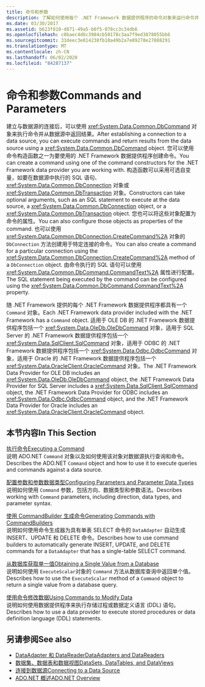 ```yaml
---
title: 命令和参数
description: 了解如何使用每个 .NET Framework 数据提供程序的命令对象来运行命令并从数据源返回结果。
ms.date: 03/30/2017
ms.assetid: b623f810-d871-49a5-b0f5-078cc3c34db6
ms.openlocfilehash: c0baec4d6c3984cb50178c3aa7f9ed3878055bb6
ms.sourcegitcommit: 33deec3e814238fb18a49b2a7e89278e27888291
ms.translationtype: MT
ms.contentlocale: zh-CN
ms.lasthandoff: 06/02/2020
ms.locfileid: "84287137"
---
```

# <a name="commands-and-parameters"></a><span data-ttu-id="b5cb4-103">命令和参数</span><span class="sxs-lookup"><span data-stu-id="b5cb4-103">Commands and Parameters</span></span>
<span data-ttu-id="b5cb4-104">建立与数据源的连接后，可以使用 <xref:System.Data.Common.DbCommand> 对象来执行命令并从数据源中返回结果。</span><span class="sxs-lookup"><span data-stu-id="b5cb4-104">After establishing a connection to a data source, you can execute commands and return results from the data source using a <xref:System.Data.Common.DbCommand> object.</span></span> <span data-ttu-id="b5cb4-105">您可以使用命令构造函数之一为要使用的 .NET Framework 数据提供程序创建命令。</span><span class="sxs-lookup"><span data-stu-id="b5cb4-105">You can create a command using one of the command constructors for the .NET Framework data provider you are working with.</span></span> <span data-ttu-id="b5cb4-106">构造函数可以采用可选自变量，如要在数据源中执行的 SQL 语句、<xref:System.Data.Common.DbConnection> 对象或 <xref:System.Data.Common.DbTransaction> 对象。</span><span class="sxs-lookup"><span data-stu-id="b5cb4-106">Constructors can take optional arguments, such as an SQL statement to execute at the data source, a <xref:System.Data.Common.DbConnection> object, or a <xref:System.Data.Common.DbTransaction> object.</span></span> <span data-ttu-id="b5cb4-107">您也可以将这些对象配置为命令的属性。</span><span class="sxs-lookup"><span data-stu-id="b5cb4-107">You can also configure those objects as properties of the command.</span></span> <span data-ttu-id="b5cb4-108">也可以使用 <xref:System.Data.Common.DbConnection.CreateCommand%2A> 对象的 `DbConnection` 方法创建用于特定连接的命令。</span><span class="sxs-lookup"><span data-stu-id="b5cb4-108">You can also create a command for a particular connection using the <xref:System.Data.Common.DbConnection.CreateCommand%2A> method of a `DbConnection` object.</span></span> <span data-ttu-id="b5cb4-109">由命令执行的 SQL 语句可以使用 <xref:System.Data.Common.DbCommand.CommandText%2A> 属性进行配置。</span><span class="sxs-lookup"><span data-stu-id="b5cb4-109">The SQL statement being executed by the command can be configured using the <xref:System.Data.Common.DbCommand.CommandText%2A> property.</span></span>  
  
 <span data-ttu-id="b5cb4-110">随 .NET Framework 提供的每个 .NET Framework 数据提供程序都具有一个 `Command` 对象。</span><span class="sxs-lookup"><span data-stu-id="b5cb4-110">Each .NET Framework data provider included with the .NET Framework has a `Command` object.</span></span> <span data-ttu-id="b5cb4-111">适用于 OLE DB 的 .NET Framework 数据提供程序包括一个 <xref:System.Data.OleDb.OleDbCommand> 对象，适用于 SQL Server 的 .NET Framework 数据提供程序包括一个 <xref:System.Data.SqlClient.SqlCommand> 对象，适用于 ODBC 的 .NET Framework 数据提供程序包括一个 <xref:System.Data.Odbc.OdbcCommand> 对象，适用于 Oracle 的 .NET Framework 数据提供程序包括一个 <xref:System.Data.OracleClient.OracleCommand> 对象。</span><span class="sxs-lookup"><span data-stu-id="b5cb4-111">The .NET Framework Data Provider for OLE DB includes an <xref:System.Data.OleDb.OleDbCommand> object, the .NET Framework Data Provider for SQL Server includes a <xref:System.Data.SqlClient.SqlCommand> object, the .NET Framework Data Provider for ODBC includes an <xref:System.Data.Odbc.OdbcCommand> object, and the .NET Framework Data Provider for Oracle includes an <xref:System.Data.OracleClient.OracleCommand> object.</span></span>  
  
## <a name="in-this-section"></a><span data-ttu-id="b5cb4-112">本节内容</span><span class="sxs-lookup"><span data-stu-id="b5cb4-112">In This Section</span></span>  
 [<span data-ttu-id="b5cb4-113">执行命令</span><span class="sxs-lookup"><span data-stu-id="b5cb4-113">Executing a Command</span></span>](executing-a-command.md)  
 <span data-ttu-id="b5cb4-114">说明 ADO.NET `Command` 对象以及如何使用该对象对数据源执行查询和命令。</span><span class="sxs-lookup"><span data-stu-id="b5cb4-114">Describes the ADO.NET `Command` object and how to use it to execute queries and commands against a data source.</span></span>  
  
 [<span data-ttu-id="b5cb4-115">配置参数和参数数据类型</span><span class="sxs-lookup"><span data-stu-id="b5cb4-115">Configuring Parameters and Parameter Data Types</span></span>](configuring-parameters-and-parameter-data-types.md)  
 <span data-ttu-id="b5cb4-116">说明如何使用 `Command` 参数，包括方向、数据类型和参数语法。</span><span class="sxs-lookup"><span data-stu-id="b5cb4-116">Describes working with `Command` parameters, including direction, data types, and parameter syntax.</span></span>  
  
 [<span data-ttu-id="b5cb4-117">使用 CommandBuilder 生成命令</span><span class="sxs-lookup"><span data-stu-id="b5cb4-117">Generating Commands with CommandBuilders</span></span>](generating-commands-with-commandbuilders.md)  
 <span data-ttu-id="b5cb4-118">说明如何使用命令生成器为具有单表 SELECT 命令的 `DataAdapter` 自动生成 INSERT、UPDATE 和 DELETE 命令。</span><span class="sxs-lookup"><span data-stu-id="b5cb4-118">Describes how to use command builders to automatically generate INSERT, UPDATE, and DELETE commands for a `DataAdapter` that has a single-table SELECT command.</span></span>  
  
 [<span data-ttu-id="b5cb4-119">从数据库获取单一值</span><span class="sxs-lookup"><span data-stu-id="b5cb4-119">Obtaining a Single Value from a Database</span></span>](obtaining-a-single-value-from-a-database.md)  
 <span data-ttu-id="b5cb4-120">说明如何使用 `ExecuteScalar`对象的 `Command` 方法从数据库查询中返回单个值。</span><span class="sxs-lookup"><span data-stu-id="b5cb4-120">Describes how to use the `ExecuteScalar` method of a `Command` object to return a single value from a database query.</span></span>  
  
 [<span data-ttu-id="b5cb4-121">使用命令修改数据</span><span class="sxs-lookup"><span data-stu-id="b5cb4-121">Using Commands to Modify Data</span></span>](using-commands-to-modify-data.md)  
 <span data-ttu-id="b5cb4-122">说明如何使用数据提供程序来执行存储过程或数据定义语言 (DDL) 语句。</span><span class="sxs-lookup"><span data-stu-id="b5cb4-122">Describes how to use a data provider to execute stored procedures or data definition language (DDL) statements.</span></span>  
  
## <a name="see-also"></a><span data-ttu-id="b5cb4-123">另请参阅</span><span class="sxs-lookup"><span data-stu-id="b5cb4-123">See also</span></span>

- [<span data-ttu-id="b5cb4-124">DataAdapter 和 DataReader</span><span class="sxs-lookup"><span data-stu-id="b5cb4-124">DataAdapters and DataReaders</span></span>](dataadapters-and-datareaders.md)
- [<span data-ttu-id="b5cb4-125">数据集、数据表和数据视图</span><span class="sxs-lookup"><span data-stu-id="b5cb4-125">DataSets, DataTables, and DataViews</span></span>](./dataset-datatable-dataview/index.md)
- [<span data-ttu-id="b5cb4-126">连接到数据源</span><span class="sxs-lookup"><span data-stu-id="b5cb4-126">Connecting to a Data Source</span></span>](connecting-to-a-data-source.md)
- [<span data-ttu-id="b5cb4-127">ADO.NET 概述</span><span class="sxs-lookup"><span data-stu-id="b5cb4-127">ADO.NET Overview</span></span>](ado-net-overview.md)
